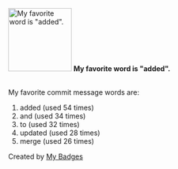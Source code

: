 <img src="https://github.com/my-badges/my-badges/blob/master/src/all-badges/favorite-word/favorite-word.png?raw=true" alt="My favorite word is &quot;added&quot;." title="My favorite word is &quot;added&quot;." width="128">
<strong>My favorite word is &quot;added&quot;.</strong>
<br><br>

My favorite commit message words are:

1. added (used 54 times)
2. and (used 34 times)
3. to (used 32 times)
4. updated (used 28 times)
5. merge (used 26 times)


Created by <a href="https://github.com/my-badges/my-badges">My Badges</a>